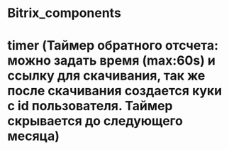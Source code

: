 # Bitrix_components

# timer (Таймер обратного отсчета: можно задать время (max:60s) и ссылку для скачивания, так же после скачивания создается куки с id пользователя. Таймер скрывается до следующего месяца)
